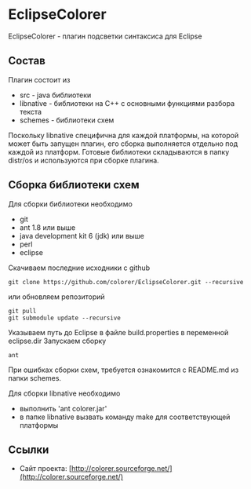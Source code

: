 ﻿EclipseColorer
========================
EclipseColorer - плагин подсветки синтаксиса для Eclipse

Состав
------------------------

Плагин состоит из
  * src - java библиотеки
  * libnative - библиотеки на C++ с основными функциями разбора текста
  * schemes - библиотеки схем

Поскольку libnative специфична для каждой платформы, на которой может быть запущен плагин, его сборка выполняется 
отдельно под каждой из платформ. Готовые библиотеки складываются в папку distr/os и используются при сборке плагина.

Сборка библиотеки схем
------------------------

Для сборки библиотеки необходимо

  * git
  * ant 1.8 или выше
  * java development kit 6 (jdk) или выше
  * perl
  * eclipse

Скачиваем последние исходники с github

    git clone https://github.com/colorer/EclipseColorer.git --recursive

или обновляем репозиторий

    git pull
    git submodule update --recursive

Указываем путь до Eclipse в файле build.properties в переменной eclipse.dir
Запускаем сборку

    ant

При ошибках сборки схем, требуется ознакомится с README.md из папки schemes.

Для сборки libnative необходимо
 
  * выполнить 'ant colorer.jar'
  * в папке libnative вызвать команду make для соответствующей платформы

Ссылки
------------------------

* Сайт проекта: [http://colorer.sourceforge.net/](http://colorer.sourceforge.net/)
